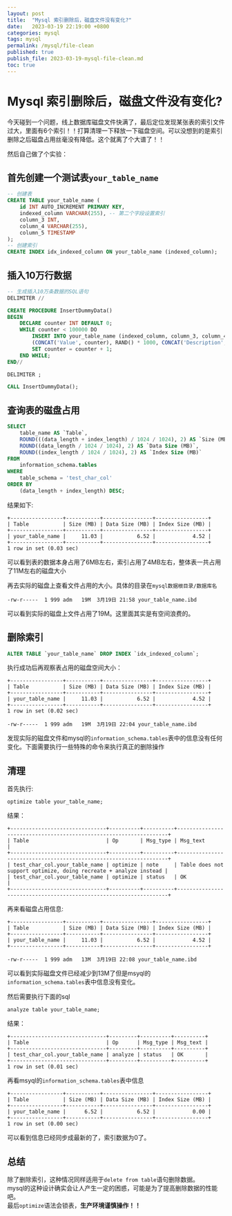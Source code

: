```yaml
---
layout: post
title:  "Mysql 索引删除后，磁盘文件没有变化?"
date:   2023-03-19 22:19:00 +0800
categories: mysql
tags: mysql
permalink: /mysql/file-clean
published: true
publish_file: 2023-03-19-mysql-file-clean.md
toc: true
---
```

# Mysql 索引删除后，磁盘文件没有变化?


今天碰到一个问题，线上数据库磁盘文件快满了，最后定位发现某张表的索引文件过大，里面有6个索引！！打算清理一下释放一下磁盘空间。可以没想到的是索引删除之后磁盘占用丝毫没有降低。这个就离了个大谱了！！

然后自己做了个实验：

## 首先创建一个测试表`your_table_name`
```sql
-- 创建表
CREATE TABLE your_table_name (
    id INT AUTO_INCREMENT PRIMARY KEY,
    indexed_column VARCHAR(255), -- 第二个字段设置索引
    column_3 INT,
    column_4 VARCHAR(255),
    column_5 TIMESTAMP
);
-- 创建索引
CREATE INDEX idx_indexed_column ON your_table_name (indexed_column);
```

## 插入10万行数据
```sql
-- 生成插入10万条数据的SQL语句
DELIMITER //

CREATE PROCEDURE InsertDummyData()
BEGIN
    DECLARE counter INT DEFAULT 0;
    WHILE counter < 100000 DO
        INSERT INTO your_table_name (indexed_column, column_3, column_4, column_5) VALUES 
        (CONCAT('Value', counter), RAND() * 1000, CONCAT('Description', counter), NOW());
        SET counter = counter + 1;
    END WHILE;
END//

DELIMITER ;

CALL InsertDummyData();
```

## 查询表的磁盘占用

```sql
SELECT 
    table_name AS `Table`,
    ROUND(((data_length + index_length) / 1024 / 1024), 2) AS `Size (MB)`,
    ROUND((data_length / 1024 / 1024), 2) AS `Data Size (MB)`,
    ROUND((index_length / 1024 / 1024), 2) AS `Index Size (MB)`
FROM 
    information_schema.tables 
WHERE 
    table_schema = 'test_char_col'
ORDER BY 
    (data_length + index_length) DESC;
```

结果如下:

```shell
+-----------------+-----------+----------------+-----------------+
| Table           | Size (MB) | Data Size (MB) | Index Size (MB) |
+-----------------+-----------+----------------+-----------------+
| your_table_name |     11.03 |           6.52 |            4.52 |
+-----------------+-----------+----------------+-----------------+
1 row in set (0.03 sec)
```

可以看到表的数据本身占用了6MB左右，索引占用了4MB左右，整体表一共占用了11M左右的磁盘大小

再去实际的磁盘上查看文件占用的大小。具体的目录在`mysql数据根目录/数据库名`

```shell
-rw-r-----  1 999 adm   19M  3月19日 21:58 your_table_name.ibd
```

可以看到实际的磁盘上文件占用了19M。这里面其实是有空间浪费的。

## 删除索引

```sql
ALTER TABLE `your_table_name` DROP INDEX `idx_indexed_column`;
```

执行成功后再观察表占用的磁盘空间大小：

```shell
+-----------------+-----------+----------------+-----------------+
| Table           | Size (MB) | Data Size (MB) | Index Size (MB) |
+-----------------+-----------+----------------+-----------------+
| your_table_name |     11.03 |           6.52 |            4.52 |
+-----------------+-----------+----------------+-----------------+
1 row in set (0.02 sec)
```

```shell
-rw-r-----  1 999 adm   19M  3月19日 22:04 your_table_name.ibd
```

发现实际的磁盘文件和mysql的`information_schema.tables`表中的信息没有任何变化。下面需要执行一些特殊的命令来执行真正的删除操作

## 清理

首先执行:
```shell
optimize table your_table_name;
```
结果：
```shell
+-------------------------------+----------+----------+-------------------------------------------------------------------+
| Table                         | Op       | Msg_type | Msg_text                                                          |
+-------------------------------+----------+----------+-------------------------------------------------------------------+
| test_char_col.your_table_name | optimize | note     | Table does not support optimize, doing recreate + analyze instead |
| test_char_col.your_table_name | optimize | status   | OK                                                                |
+-------------------------------+----------+----------+-------------------------------------------------------------------+
```


再来看磁盘占用信息:
```shell
+-----------------+-----------+----------------+-----------------+
| Table           | Size (MB) | Data Size (MB) | Index Size (MB) |
+-----------------+-----------+----------------+-----------------+
| your_table_name |     11.03 |           6.52 |            4.52 |
+-----------------+-----------+----------------+-----------------+
```

```shell
-rw-r-----  1 999 adm   13M  3月19日 22:08 your_table_name.ibd
```
可以看到实际磁盘文件已经减少到13M了但是msyql的`information_schema.tables`表中信息没有变化。

然后需要执行下面的sql
```shell
analyze table your_table_name;
```
结果：
```shell
+-------------------------------+---------+----------+----------+
| Table                         | Op      | Msg_type | Msg_text |
+-------------------------------+---------+----------+----------+
| test_char_col.your_table_name | analyze | status   | OK       |
+-------------------------------+---------+----------+----------+
1 row in set (0.01 sec)
```

再看msyql的`information_schema.tables`表中信息
```shell
+-----------------+-----------+----------------+-----------------+
| Table           | Size (MB) | Data Size (MB) | Index Size (MB) |
+-----------------+-----------+----------------+-----------------+
| your_table_name |      6.52 |           6.52 |            0.00 |
+-----------------+-----------+----------------+-----------------+
1 row in set (0.00 sec)
```
可以看到信息已经同步成最新的了，索引数据为0了。

## 总结

除了删除索引，这种情况同样适用于`delete from table`语句删除数据。  
mysql的这种设计确实会让人产生一定的困惑，可能是为了提高删除数据的性能吧。  
最后`optimize`语法会锁表，**生产环境谨慎操作！！**



